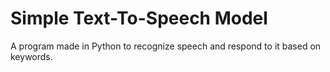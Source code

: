 # Simple Text-To-Speech Model

A program made in Python to recognize speech and respond to it based on keywords.
